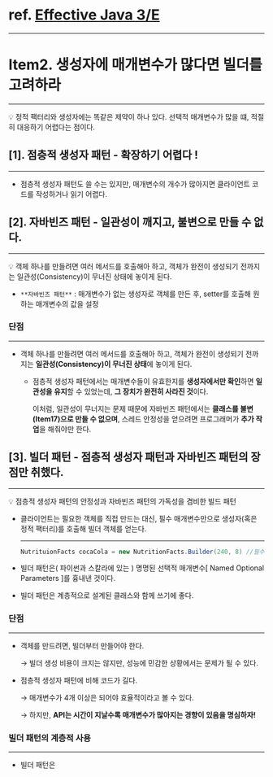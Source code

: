 # ref. [Effective Java 3/E]()

---

# Item2. 생성자에 매개변수가 많다면 빌더를 고려하라

---

<aside>
💡 정적 팩터리와 생성자에는 똑같은 제약이 하나 있다. 선택적 매개변수가 많을 떄, 적절히 대응하기 어렵다는 점이다.

</aside>

## [1]. 점층적 생성자 패턴 - 확장하기 어렵다 !

---

- 점층적 생성자 패턴도 쓸 수는 있지만, 매개변수의 개수가 많아지면 클라이언트 코드를 작성하거나 읽기 어렵다.

## [2]. 자바빈즈 패턴 - 일관성이 깨지고, 불변으로 만들 수 없다.

---

<aside>
💡 객체 하나를 만들려면 여러 메서드를 호출해아 하고, 객체가 완전이 생성되기 전까지는 일관성(Consistency)이 무너진 상태에 놓이게 된다.

</aside>

- `**자바빈즈 패턴**` : 매개변수가 없는 생성자로 객체를 만든 후, setter를 호출해 원하는 매개변수의 값을 설정

### 단점

---

- 객체 하나를 만들려면 여러 메서드를 호출해아 하고, 객체가 완전이 생성되기 전까지는 **일관성(Consistency)이 무너진 상태**에 놓이게 된다.
    - 점층적 생성자 패턴에서는 매개변수들이 유효한지를 **생성자에서만 확인**하면 **일관성을 유지**할 수 있었는데, **그 장치가 완전히 사라진 것**이다.

      이처럼, 일관성이 무너지는 문제 때문에 자바빈즈 패턴에서는 **클래스를 불변(Item17)으로 만들 수 없으며**, 스레드 안정성을 얻으려면 프로그래머가 **추가 작업**을 해줘야만 한다.


## [3]. 빌더 패턴 - 점층적 생성자 패턴과 자바빈즈 패턴의 장점만 취했다.

---

<aside>
💡 점층적 생성자 패턴의 안정성과 자바빈즈 패턴의 가독성을 겸비한 빌드 패턴

</aside>

- 클라이언트는 필요한 객체를 직접 만드는 대신, 필수 매개변수만으로 생성자(혹은 정적 팩터리)를 호출해 빌더 객체를 얻는다.
    
  ---

    ```java
    NutrituionFacts cocaCola = new NutritionFacts.Builder(240, 8) //필수 매개변수															 .carbohydrate(27).build();																							
    ```

- 빌더 패턴은( 파이썬과 스칼라에 있는 ) 명명된 선택적 매개변수[ Named Optional Parameters ]를 흉내낸 것이다.
- 빌더 패턴은 계층적으로 설계된 클래스와 함께 쓰기에 좋다.

### 단점

---

- 객체를 만드려면, 빌더부터 만들어야 한다.

  → 빌더 생성 비용이 크지는 않지만, 성능에 민감한 상황에서는 문제가 될 수 있다.

- 점층적 생성자 패턴에 비해 코드가 길다.

  → 매개변수가 4개 이상은 되어야 효율적이라고 볼 수 있다.

  → 하지만, **API는 시간이 지날수록 매개변수가 많아지는 경향이 있음을 명심하자!**


### 빌더 패턴의 계층적 사용

---

- 빌더 패턴은